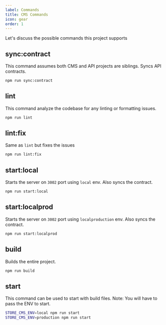 ```yaml
---
label: Commands
title: CMS Commands
icon: gear
order: 1
---
```


Let's discuss the possible commands this project supports

## sync:contract

This command assumes both CMS and API projects are siblings. Syncs API contracts.

```bash
npm run sync:contract
```

## lint

This command analyze the codebase for any linting or formatting issues.

```bash
npm run lint
```

## lint:fix

Same as `lint` but fixes the issues

```bash
npm run lint:fix
```

## start:local

Starts the server on `3002` port using `local` env. Also syncs the contract.

```bash
npm run start:local
```

## start:localprod

Starts the server on `3002` port using `localproduction` env. Also syncs the contract.

```bash
npm run start:localprod
```

## build

Builds the entire project.

```bash
npm run build
```

## start

This command can be used to start with build files. Note: You will have to pass the ENV to start.

```bash
STORE_CMS_ENV=local npm run start
STORE_CMS_ENV=production npm run start
```
